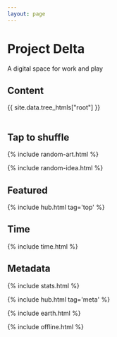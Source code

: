 ```yaml
---
layout: page
---
```


<style>

</style>

# Project Delta 

A digital space for work and play 

## Content

<div style="margin-top:0.5rem">
{{ site.data.tree_htmls["root"] }}
</div>

<br>

## Tap to shuffle   

{% include random-art.html %}

{% include random-idea.html %}

## Featured

{% include hub.html tag='top' %}

## Time 

{% include time.html %}

## Metadata 

{% include stats.html  %}

{% include hub.html tag='meta' %}


{% include earth.html %}


{% include offline.html  %}



